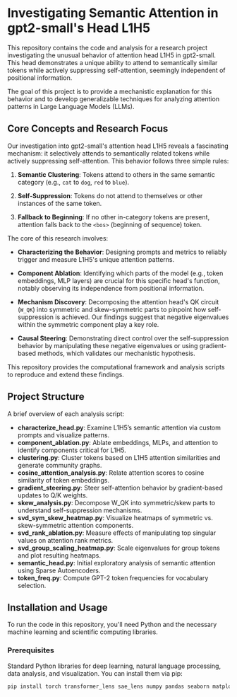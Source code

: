 # Investigating Semantic Attention in gpt2-small's Head L1H5

This repository contains the code and analysis for a research project investigating the unusual behavior of attention head L1H5 in gpt2-small. This head demonstrates a unique ability to attend to semantically similar tokens while actively suppressing self-attention, seemingly independent of positional information.

The goal of this project is to provide a mechanistic explanation for this behavior and to develop generalizable techniques for analyzing attention patterns in Large Language Models (LLMs).
## Core Concepts and Research Focus

Our investigation into gpt2-small's attention head L1H5 reveals a fascinating mechanism: it selectively attends to semantically related tokens while actively suppressing self-attention. This behavior follows three simple rules:

1.  **Semantic Clustering**: Tokens attend to others in the same semantic category (e.g., `cat` to `dog`, `red` to `blue`).

2.  **Self-Suppression**: Tokens do not attend to themselves or other instances of the same token.

3.  **Fallback to Beginning**: If no other in-category tokens are present, attention falls back to the `<bos>` (beginning of sequence) token.

The core of this research involves:

-   **Characterizing the Behavior**: Designing prompts and metrics to reliably trigger and measure L1H5's unique attention patterns.

-   **Component Ablation**: Identifying which parts of the model (e.g., token embeddings, MLP layers) are crucial for this specific head's function, notably observing its independence from positional information.

-   **Mechanism Discovery**: Decomposing the attention head's QK circuit (`W_QK`) into symmetric and skew-symmetric parts to pinpoint how self-suppression is achieved. Our findings suggest that negative eigenvalues within the symmetric component play a key role.

-   **Causal Steering**: Demonstrating direct control over the self-suppression behavior by manipulating these negative eigenvalues or using gradient-based methods, which validates our mechanistic hypothesis.

This repository provides the computational framework and analysis scripts to reproduce and extend these findings.
## Project Structure

A brief overview of each analysis script:

- **characterize_head.py**: Examine L1H5’s semantic attention via custom prompts and visualize patterns.
- **component_ablation.py**: Ablate embeddings, MLPs, and attention to identify components critical for L1H5.
- **clustering.py**: Cluster tokens based on L1H5 attention similarities and generate community graphs.
- **cosine_attention_analysis.py**: Relate attention scores to cosine similarity of token embeddings.
- **gradient_steering.py**: Steer self-attention behavior by gradient-based updates to Q/K weights.
- **skew_analysis.py**: Decompose W_QK into symmetric/skew parts to understand self-suppression mechanisms.
- **svd_sym_skew_heatmap.py**: Visualize heatmaps of symmetric vs. skew-symmetric attention components.
- **svd_rank_ablation.py**: Measure effects of manipulating top singular values on attention rank metrics.
- **svd_group_scaling_heatmap.py**: Scale eigenvalues for group tokens and plot resulting heatmaps.
- **semantic_head.py**: Initial exploratory analysis of semantic attention using Sparse Autoencoders.
- **token_freq.py**: Compute GPT-2 token frequencies for vocabulary selection.

## Installation and Usage

To run the code in this repository, you'll need Python and the necessary machine learning and scientific computing libraries.
### Prerequisites

Standard Python libraries for deep learning, natural language processing, data analysis, and visualization. You can install them via pip:
```bash
pip install torch transformer_lens sae_lens numpy pandas seaborn matplotlib scikit-learn rich circuitsvis leidenalg igraph tqdm
```

